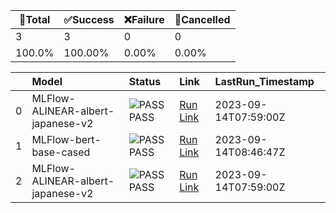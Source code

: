 🚀Total|✅Success|❌Failure|🚫Cancelled|
-----|-------|-------|-------|
3|3|0|0|
100.0%|100.00%|0.00%|0.00%|

|    | Model                             | Status                                                            | Link                                                                                          | LastRun_Timestamp    |
|---:|:----------------------------------|:------------------------------------------------------------------|:----------------------------------------------------------------------------------------------|:---------------------|
|  0 | MLFlow-ALINEAR-albert-japanese-v2 | ![PASS](https://via.placeholder.com/15/00FF00/000000?text=+) PASS | [Run Link](https://github.com/Konjarla-Vindya/son-azureml-oss-models/actions/runs/6182572002) | 2023-09-14T07:59:00Z |
|  1 | MLFlow-bert-base-cased            | ![PASS](https://via.placeholder.com/15/00FF00/000000?text=+) PASS | [Run Link](https://github.com/Konjarla-Vindya/son-azureml-oss-models/actions/runs/6183089754) | 2023-09-14T08:46:47Z |
|  2 | MLFlow-ALINEAR-albert-japanese-v2 | ![PASS](https://via.placeholder.com/15/00FF00/000000?text=+) PASS | [Run Link](https://github.com/Konjarla-Vindya/son-azureml-oss-models/actions/runs/6182572002) | 2023-09-14T07:59:00Z |